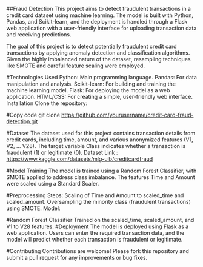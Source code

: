 ##Fraud Detection
This project aims to detect fraudulent transactions in a credit card dataset using machine learning. The model is built with Python, Pandas, and Scikit-learn, and the deployment is handled through a Flask web application with a user-friendly interface for uploading transaction data and receiving predictions.

The goal of this project is to detect potentially fraudulent credit card transactions by applying anomaly detection and classification algorithms. Given the highly imbalanced nature of the dataset, resampling techniques like SMOTE and careful feature scaling were employed.

#Technologies Used
Python: Main programming language.
Pandas: For data manipulation and analysis.
Scikit-learn: For building and training the machine learning model.
Flask: For deploying the model as a web application.
HTML/CSS: For creating a simple, user-friendly web interface.
Installation
Clone the repository:

#Copy code
git clone https://github.com/yourusername/credit-card-fraud-detection.git

#Dataset
The dataset used for this project contains transaction details from credit cards, including time, amount, and various anonymized features (V1, V2, ... V28). The target variable Class indicates whether a transaction is fraudulent (1) or legitimate (0).
Dataset Link : https://www.kaggle.com/datasets/mlg-ulb/creditcardfraud

#Model Training
The model is trained using a Random Forest Classifier, with SMOTE applied to address class imbalance. The features Time and Amount were scaled using a Standard Scaler.

#Preprocessing Steps:
Scaling of Time and Amount to scaled_time and scaled_amount.
Oversampling the minority class (fraudulent transactions) using SMOTE.
Model:

#Random Forest Classifier
Trained on the scaled_time, scaled_amount, and V1 to V28 features.
#Deployment
The model is deployed using Flask as a web application. Users can enter the required transaction data, and the model will predict whether each transaction is fraudulent or legitimate.

#Contributing
Contributions are welcome! Please fork this repository and submit a pull request for any improvements or bug fixes.
